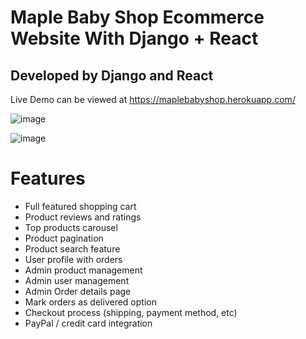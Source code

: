 # Maple Baby Shop Ecommerce Website With Django + React
## Developed by Django and React

Live Demo can be viewed at https://maplebabyshop.herokuapp.com/

![image](https://user-images.githubusercontent.com/80301375/128139026-bd6967e5-8803-4614-ac93-8877256340e0.png)

![image](https://user-images.githubusercontent.com/80301375/128139184-8f66ed11-be00-4f2f-a1d2-b6768ce6db8d.png)

# Features
* Full featured shopping cart
* Product reviews and ratings
* Top products carousel
* Product pagination
* Product search feature
* User profile with orders
* Admin product management
* Admin user management
* Admin Order details page
* Mark orders as delivered option
* Checkout process (shipping, payment method, etc)
* PayPal / credit card integration
